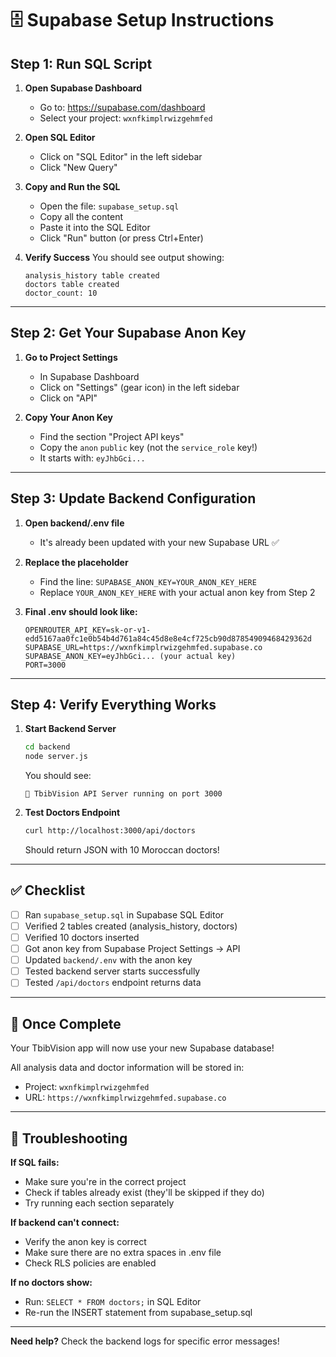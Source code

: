 # 🗄️ Supabase Setup Instructions

## Step 1: Run SQL Script

1. **Open Supabase Dashboard**
   - Go to: https://supabase.com/dashboard
   - Select your project: `wxnfkimplrwizgehmfed`

2. **Open SQL Editor**
   - Click on "SQL Editor" in the left sidebar
   - Click "New Query"

3. **Copy and Run the SQL**
   - Open the file: `supabase_setup.sql`
   - Copy all the content
   - Paste it into the SQL Editor
   - Click "Run" button (or press Ctrl+Enter)

4. **Verify Success**
   You should see output showing:
   ```
   analysis_history table created
   doctors table created
   doctor_count: 10
   ```

---

## Step 2: Get Your Supabase Anon Key

1. **Go to Project Settings**
   - In Supabase Dashboard
   - Click on "Settings" (gear icon) in the left sidebar
   - Click on "API"

2. **Copy Your Anon Key**
   - Find the section "Project API keys"
   - Copy the `anon` `public` key (not the `service_role` key!)
   - It starts with: `eyJhbGci...`

---

## Step 3: Update Backend Configuration

1. **Open backend/.env file**
   - It's already been updated with your new Supabase URL ✅
   
2. **Replace the placeholder**
   - Find the line: `SUPABASE_ANON_KEY=YOUR_ANON_KEY_HERE`
   - Replace `YOUR_ANON_KEY_HERE` with your actual anon key from Step 2

3. **Final .env should look like:**
   ```
   OPENROUTER_API_KEY=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
   SUPABASE_URL=https://wxnfkimplrwizgehmfed.supabase.co
   SUPABASE_ANON_KEY=eyJhbGci... (your actual key)
   PORT=3000
   ```

---

## Step 4: Verify Everything Works

1. **Start Backend Server**
   ```bash
   cd backend
   node server.js
   ```
   
   You should see:
   ```
   🏥 TbibVision API Server running on port 3000
   ```

2. **Test Doctors Endpoint**
   ```bash
   curl http://localhost:3000/api/doctors
   ```
   
   Should return JSON with 10 Moroccan doctors!

---

## ✅ Checklist

- [ ] Ran `supabase_setup.sql` in Supabase SQL Editor
- [ ] Verified 2 tables created (analysis_history, doctors)
- [ ] Verified 10 doctors inserted
- [ ] Got anon key from Supabase Project Settings → API
- [ ] Updated `backend/.env` with the anon key
- [ ] Tested backend server starts successfully
- [ ] Tested `/api/doctors` endpoint returns data

---

## 🎉 Once Complete

Your TbibVision app will now use your new Supabase database!

All analysis data and doctor information will be stored in:
- Project: `wxnfkimplrwizgehmfed`
- URL: `https://wxnfkimplrwizgehmfed.supabase.co`

---

## 🐛 Troubleshooting

**If SQL fails:**
- Make sure you're in the correct project
- Check if tables already exist (they'll be skipped if they do)
- Try running each section separately

**If backend can't connect:**
- Verify the anon key is correct
- Make sure there are no extra spaces in .env file
- Check RLS policies are enabled

**If no doctors show:**
- Run: `SELECT * FROM doctors;` in SQL Editor
- Re-run the INSERT statement from supabase_setup.sql

---

**Need help?** Check the backend logs for specific error messages!

